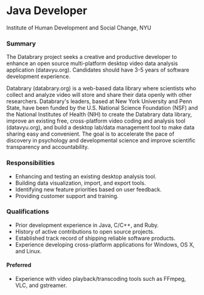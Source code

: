 # Java Developer

Institute of Human Development and Social Change, NYU

### Summary

The Databrary project seeks a creative and productive developer to enhance an open source multi-platform desktop video data analysis application (datavyu.org).
Candidates should have 3-5 years of software development experience.

Databrary (databrary.org) is a web-based data library where scientists who collect and analyze video will store and share their data openly with other researchers.
Databrary's leaders, based at New York University and Penn State, have been funded by the U.S. National Science Foundation (NSF) and the National Institutes of Health (NIH) to create the Databrary data library, improve an existing free, cross-platform video coding and analysis tool (datavyu.org), and build a desktop lab/data management tool to make data sharing easy and convenient.
The goal is to accelerate the pace of discovery in psychology and developmental science and improve scientific transparency and accountability.

### Responsibilities

- Enhancing and testing an existing desktop analysis tool.
- Building data visualization, import, and export tools.
- Identifying new feature priorities based on user feedback.
- Providing customer support and training.

### Qualifications

- Prior development experience in Java, C/C++, and Ruby.
- History of active contributions to open source projects.
- Established track record of shipping reliable software products.
- Experience developing cross-platform applications for Windows, OS X, and Linux.

#### Preferred

- Experience with video playback/transcoding tools such as FFmpeg, VLC, and gstreamer.
